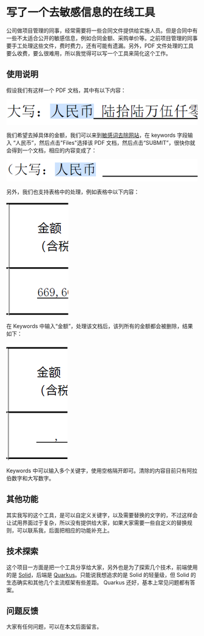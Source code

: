 # 写了一个去敏感信息的在线工具

公司做项目管理的同事，经常需要将一些合同文件提供给实施人员。但是合同中有一些不太适合公开的敏感信息，例如合同金额、采购单价等。之前项目管理的同事要手工处理这些文件，费时费力，还有可能有遗漏。另外，PDF 文件处理的工具要么收费，要么很难用，所以我觉得可以写一个工具来简化这个工作。

## 使用说明

假设我们有这样一个 PDF 文档，其中有以下内容：

![原始文件](./src.png)

我们希望去掉具体的金额，我们可以来到[敏感词去除网站](http://roweb.yylives.cc/)，在 keywords 字段输入 “人民币”，然后点击"Files"选择该 PDF 文档，然后点击“SUBMIT”，很快你就会得到一个文档，相应的内容变成了：

![结果文件](./target.png)

另外，我们也支持表格中的处理，例如表格中以下内容：

![原始文件](./table-src.png)

在 Keywords 中输入“金额”，处理该文档后，该列所有的金额都会被删除，结果如下：

![结果文件](./table-target.png)


Keywords 中可以输入多个关键字，使用空格隔开即可。清除的内容目前只有阿拉伯数字和大写数字。


## 其他功能

其实我写的这个工具，是可以自定义关键字，以及需要替换的文字的，不过这样会让试用界面过于复杂，所以没有提供给大家，如果大家需要一些自定义的替换规则，可以联系我，后面把相应的功能补充上。

## 技术探索

这个项目一方面是把一个工具分享给大家，另外也是为了探索几个技术，前端使用的是 [Solid](https://www.solidjs.com/)，后端是 [Quarkus](https://quarkus.io/)。只能说我想追求的是 Solid 的轻量级，但 Solid 的生态确实和其他几个主流框架有些差距。 Quarkus 还好，基本上常见问题都有答案。

## 问题反馈

大家有任何问题，可以在本文后面留言。